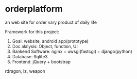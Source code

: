 orderplatform
=============

an web site for order vary product of daily life

Framework for this project:
1. Goal: website, android app(prototype)
2. Doc alalysis: Object, function, UI
3. Bankend Software: nginx + uwsgi(fastcgi) + django(python)
4. Database: Sqlite3
5. Frontend: jQuery + bootstrap

rdragon, lz, weapon
